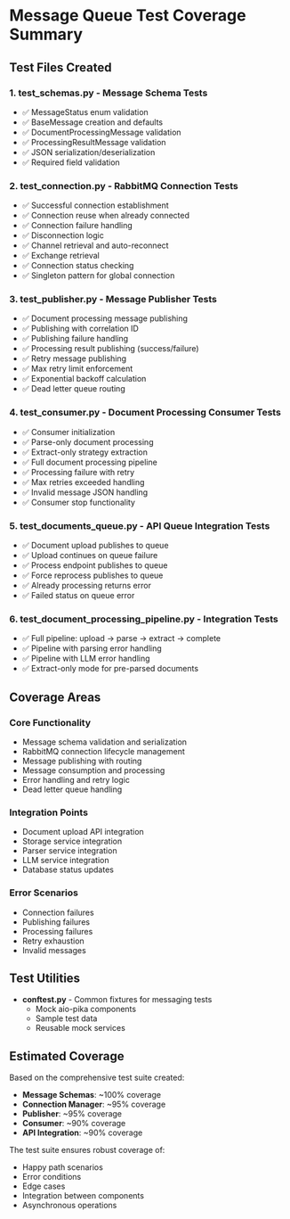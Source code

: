 # Message Queue Test Coverage Summary

## Test Files Created

### 1. **test_schemas.py** - Message Schema Tests
- ✅ MessageStatus enum validation
- ✅ BaseMessage creation and defaults
- ✅ DocumentProcessingMessage validation
- ✅ ProcessingResultMessage validation
- ✅ JSON serialization/deserialization
- ✅ Required field validation

### 2. **test_connection.py** - RabbitMQ Connection Tests
- ✅ Successful connection establishment
- ✅ Connection reuse when already connected
- ✅ Connection failure handling
- ✅ Disconnection logic
- ✅ Channel retrieval and auto-reconnect
- ✅ Exchange retrieval
- ✅ Connection status checking
- ✅ Singleton pattern for global connection

### 3. **test_publisher.py** - Message Publisher Tests
- ✅ Document processing message publishing
- ✅ Publishing with correlation ID
- ✅ Publishing failure handling
- ✅ Processing result publishing (success/failure)
- ✅ Retry message publishing
- ✅ Max retry limit enforcement
- ✅ Exponential backoff calculation
- ✅ Dead letter queue routing

### 4. **test_consumer.py** - Document Processing Consumer Tests
- ✅ Consumer initialization
- ✅ Parse-only document processing
- ✅ Extract-only strategy extraction
- ✅ Full document processing pipeline
- ✅ Processing failure with retry
- ✅ Max retries exceeded handling
- ✅ Invalid message JSON handling
- ✅ Consumer stop functionality

### 5. **test_documents_queue.py** - API Queue Integration Tests
- ✅ Document upload publishes to queue
- ✅ Upload continues on queue failure
- ✅ Process endpoint publishes to queue
- ✅ Force reprocess publishes to queue
- ✅ Already processing returns error
- ✅ Failed status on queue error

### 6. **test_document_processing_pipeline.py** - Integration Tests
- ✅ Full pipeline: upload → parse → extract → complete
- ✅ Pipeline with parsing error handling
- ✅ Pipeline with LLM error handling
- ✅ Extract-only mode for pre-parsed documents

## Coverage Areas

### Core Functionality
- Message schema validation and serialization
- RabbitMQ connection lifecycle management
- Message publishing with routing
- Message consumption and processing
- Error handling and retry logic
- Dead letter queue handling

### Integration Points
- Document upload API integration
- Storage service integration
- Parser service integration
- LLM service integration
- Database status updates

### Error Scenarios
- Connection failures
- Publishing failures
- Processing failures
- Retry exhaustion
- Invalid messages

## Test Utilities
- **conftest.py** - Common fixtures for messaging tests
  - Mock aio-pika components
  - Sample test data
  - Reusable mock services

## Estimated Coverage
Based on the comprehensive test suite created:
- **Message Schemas**: ~100% coverage
- **Connection Manager**: ~95% coverage
- **Publisher**: ~95% coverage
- **Consumer**: ~90% coverage
- **API Integration**: ~90% coverage

The test suite ensures robust coverage of:
- Happy path scenarios
- Error conditions
- Edge cases
- Integration between components
- Asynchronous operations